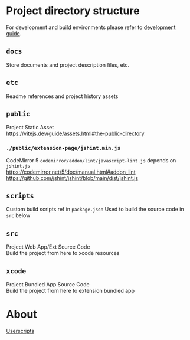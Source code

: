 # Project directory structure

For development and build environments please refer to [development guide](dev.md).

## `docs`

Store documents and project description files, etc.

## `etc`

Readme references and project history assets

## `public`

Project Static Asset  
https://vitejs.dev/guide/assets.html#the-public-directory

### `./public/extension-page/jshint.min.js`

CodeMirror 5 `codemirror/addon/lint/javascript-lint.js` depends on `jshint.js`  
https://codemirror.net/5/doc/manual.html#addon_lint  
https://github.com/jshint/jshint/blob/main/dist/jshint.js

## `scripts`

Custom build scripts ref in `package.json`
Used to build the source code in `src` below

## `src`

Project Web App/Ext Source Code  
Build the project from here to xcode resources

## `xcode`

Project Bundled App Source Code  
Build the project from here to extension bundled app

# About

[Userscripts](https://github.com/quoid/userscripts)
